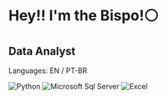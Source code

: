 # Hey!!  I'm the Bispo!⚪
## Data Analyst

Languages: EN / PT-BR 

![Python](https://img.shields.io/badge/Python-14354C?style=for-the-badge&logo=python&logoColor=white)
![Microsoft Sql Server](https://img.shields.io/badge/Microsoft%20SQL%20Server-CC2927?style=for-the-badge&logo=microsoft%20sql%20server&logoColor=white)
![Excel](https://img.shields.io/badge/Microsoft_Excel-217346?style=for-the-badge&logo=microsoft-excel&logoColor=white)
